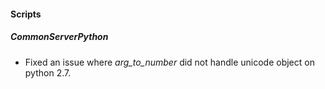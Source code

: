 
#### Scripts
##### CommonServerPython
- Fixed an issue where *arg_to_number* did not handle unicode object on python 2.7.
